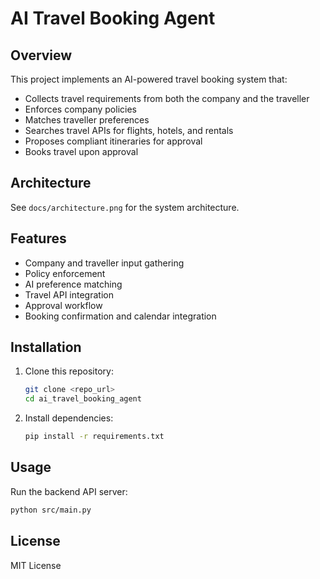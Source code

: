 # AI Travel Booking Agent

## Overview
This project implements an AI-powered travel booking system that:
- Collects travel requirements from both the company and the traveller
- Enforces company policies
- Matches traveller preferences
- Searches travel APIs for flights, hotels, and rentals
- Proposes compliant itineraries for approval
- Books travel upon approval

## Architecture
See `docs/architecture.png` for the system architecture.

## Features
- Company and traveller input gathering
- Policy enforcement
- AI preference matching
- Travel API integration
- Approval workflow
- Booking confirmation and calendar integration

## Installation
1. Clone this repository:
   ```bash
   git clone <repo_url>
   cd ai_travel_booking_agent
   ```
2. Install dependencies:
   ```bash
   pip install -r requirements.txt
   ```

## Usage
Run the backend API server:
```bash
python src/main.py
```

## License
MIT License

